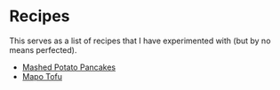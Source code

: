 # Recipes
This serves as a list of recipes that I have experimented with (but by no means perfected).
* [Mashed Potato Pancakes](mashed-potato-pancakes.md)
* [Mapo Tofu](mogpo-tofu.md)